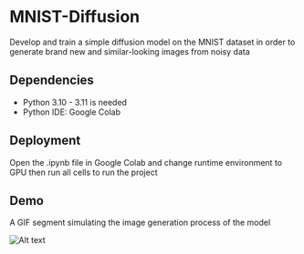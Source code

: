 
# MNIST-Diffusion

Develop and train a simple diffusion model on the MNIST dataset in order to generate brand new
and similar-looking images from noisy data


## Dependencies

* Python 3.10 - 3.11 is needed
* Python IDE: Google Colab
    
## Deployment

Open the .ipynb file in Google Colab and change runtime environment to GPU then run all cells to run the project


## Demo

A GIF segment simulating the image generation process of the model

![Alt text](demo.gif)
